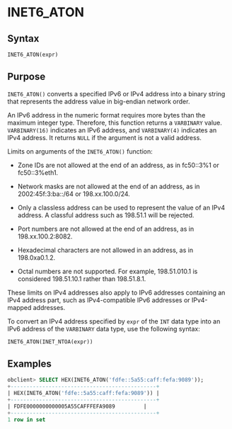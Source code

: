 # INET6_ATON

## Syntax

```sql
INET6_ATON(expr)
```

## Purpose

`INET6_ATON()` converts a specified IPv6 or IPv4 address into a binary string that represents the address value in big-endian network order.

An IPv6 address in the numeric format requires more bytes than the maximum integer type. Therefore, this function returns a `VARBINARY` value. `VARBINARY(16)` indicates an IPv6 address, and `VARBINARY(4)` indicates an IPv4 address. It returns `NULL` if the argument is not a valid address.

Limits on arguments of the `INET6_ATON()` function:

* Zone IDs are not allowed at the end of an address, as in fc50::3%1 or fc50::3%eth1.

* Network masks are not allowed at the end of an address, as in 2002:45f:3:ba::/64 or 198.xx.100.0/24.

* Only a classless address can be used to represent the value of an IPv4 address. A classful address such as 198.51.1 will be rejected.

* Port numbers are not allowed at the end of an address, as in 198.xx.100.2:8082.

* Hexadecimal characters are not allowed in an address, as in 198.0xa0.1.2.

* Octal numbers are not supported. For example, 198.51.010.1 is considered 198.51.10.1 rather than 198.51.8.1.

These limits on IPv4 addresses also apply to IPv6 addresses containing an IPv4 address part, such as IPv4-compatible IPv6 addresses or IPv4-mapped addresses.

To convert an IPv4 address specified by `expr` of the `INT` data type into an IPv6 address of the `VARBINARY` data type, use the following syntax:

```sql
INET6_ATON(INET_NTOA(expr))
```

## Examples

```sql
obclient> SELECT HEX(INET6_ATON('fdfe::5a55:caff:fefa:9089'));
+----------------------------------------------+
| HEX(INET6_ATON('fdfe::5a55:caff:fefa:9089')) |
+----------------------------------------------+
| FDFE0000000000005A55CAFFFEFA9089         |
+----------------------------------------------+
1 row in set
```
